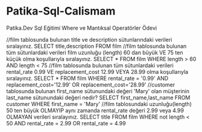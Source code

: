 # Patika-Sql-Calismam
Patika.Dev Sql Eğitimi Where ve Mantıksal Operatörler Ödevi

//film tablosunda bulunan title ve description sütunlarındaki verileri sıralayınız.
	SELECT title,description FROM film
//film tablosunda bulunan tüm sütunlardaki verileri film uzunluğu (length) 60 dan büyük VE 75 ten küçük olma koşullarıyla sıralayınız.
	SELECT * FROM film WHERE length > 60 AND length < 75
//film tablosunda bulunan tüm sütunlardaki verileri rental_rate 0.99 VE replacement_cost 12.99 VEYA 28.99 olma koşullarıyla sıralayınız.
	SELECT * FROM film WHERE rental_rate = '0.99' AND replacement_cost='12.99' OR replacement_cost='28.99'
//customer tablosunda bulunan first_name sütunundaki değeri 'Mary' olan müşterinin last_name sütunundaki değeri nedir?
	SELECT first_name,last_name FROM customer WHERE first_name = 'Mary' 
//film tablosundaki uzunluğu(length) 50 ten büyük OLMAYIP aynı zamanda rental_rate değeri 2.99 veya 4.99 OLMAYAN verileri sıralayınız.
	SELECT title FROM film WHERE not length < 50 AND rental_rate = 2.99 OR rental_rate = 4.99
